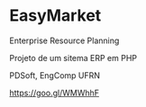 # EasyMarket

Enterprise Resource Planning

Projeto de um sitema ERP em PHP

PDSoft, EngComp UFRN

https://goo.gl/WMWhhF

